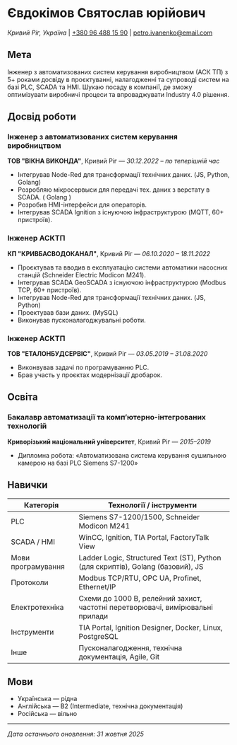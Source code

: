 # Євдокімов Святослав юрійович 
*Кривий Ріг, Україна* | [+380 96 488 15 90](tel:+380964881590) | [petro.ivanenko@email.com](mailto:svyatoslavevd@gmail.com)

## Мета  
Інженер з автоматизованих систем керування виробництвом (АСК ТП) з 5+ роками досвіду в проєктуванні, налагодженні та супроводі систем на базі PLC, SCADA та HMI. Шукаю посаду в компанії, де зможу оптимізувати виробничі процеси та впроваджувати Industry 4.0 рішення.

## Досвід роботи  

### Інженер з автоматизованих систем керування виробництвом  
**ТОВ "ВІКНА ВИКОНДА"**, Кривий Ріг — *30.12.2022 – по теперішній час*   
- Інтегрував  Node-Red для трансформації  технічних даних. (JS, Python, Golang)
- Розробляю мікросервыси для передачі тех. даних з верстату в SCADA. ( Golang )
- Розробив HMI-інтерфейси для операторів.
- Інтегрував SCADA Ignition з існуючою інфраструктурою (MQTT, 60+ пристроїв).
  

### Інженер АСКТП 
**КП "КРИВБАСВОДОКАНАЛ"**, Кривий Ріг — *06.10.2020 – 18.11.2022*  
- Проєктував та вводив в експлуатацію системи автоматики насосних станцій (Schneider Electric Modicon M241).  
- Інтегрував SCADA GeoSCADA з існуючою інфраструктурою (Modbus TCP, 60+ пристроїв).
- Інтегрував  Node-Red для трансформації  технічних даних. (JS, Python)
- Проектував бази даних. (MySQL)
- Виконував пусконалагоджувальні роботи.  

### Інженер АСКТП  
**ТОВ "ЕТАЛОНБУДСЕРВІС"**, Кривий Ріг — *03.05.2019 – 31.08.2020*  
- Виконвував задачі по програмуванню PLC.  
- Брав участь у проєктах модернізації дробарок.  

## Освіта  

### Бакалавр автоматизації та комп’ютерно-інтегрованих технологій  
**Криворізький національний університет**, Кривий Ріг — *2015–2019*  
- Дипломна робота: «Автоматизована система керування сушильною камерою на базі PLC Siemens S7-1200»  

## Навички  

| Категорія             | Технології / інструменти                                                                 |
|-----------------------|------------------------------------------------------------------------------------------|
| PLC                   | Siemens S7-1200/1500, Schneider Modicon M241                                             |
| SCADA / HMI           | WinCC, Ignition, TIA Portal, FactoryTalk View                                            |
| Мови програмування    | Ladder Logic, Structured Text (ST), Python (для скриптів), Golang (базовий), JS          |
| Протоколи             | Modbus TCP/RTU, OPC UA, Profinet, Ethernet/IP                                            |
| Електротехніка        | Схеми до 1000 В, релейний захист, частотні перетворювачі, вимірювальні прилади           |
| Інструменти           | TIA Portal, Ignition Designer, Docker, Linux, PostgreSQL                                 |
| Інше                  | Пусконалагодження, технічна документація, Agile, Git                                     |
 

## Мови  

- Українська — рідна  
- Англійська — B2 (Intermediate, технічна документація)  
- Російська — вільно  

---

*Дата останнього оновлення: 31 жовтня 2025*
